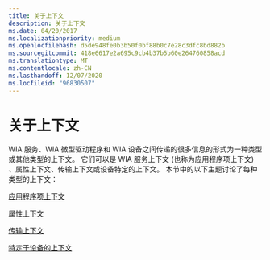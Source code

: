 ```yaml
---
title: 关于上下文
description: 关于上下文
ms.date: 04/20/2017
ms.localizationpriority: medium
ms.openlocfilehash: d5de948fe0b3b50f0bf88b0c7e28c3dfc8bd882b
ms.sourcegitcommit: 418e6617e2a695c9cb4b37b5b60e264760858acd
ms.translationtype: MT
ms.contentlocale: zh-CN
ms.lasthandoff: 12/07/2020
ms.locfileid: "96830507"
---
```

# <a name="about-contexts"></a>关于上下文





WIA 服务、WIA 微型驱动程序和 WIA 设备之间传递的很多信息的形式为一种类型或其他类型的上下文。 它们可以是 WIA 服务上下文 (也称为应用程序项上下文) 、属性上下文、传输上下文或设备特定的上下文。 本节中的以下主题讨论了每种类型的上下文：

[应用程序项上下文](application-item-contexts.md)

[属性上下文](property-contexts.md)

[传输上下文](transfer-contexts.md)

[特定于设备的上下文](device-specific-contexts.md)

 

 




